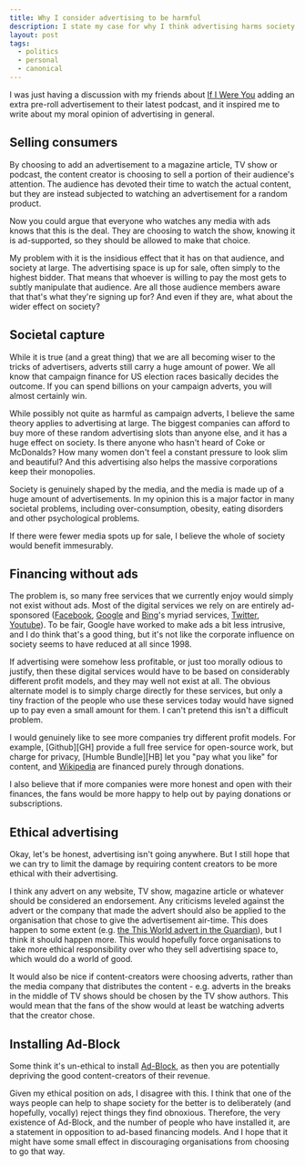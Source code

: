 ```yaml
---
title: Why I consider advertising to be harmful
description: I state my case for why I think advertising harms society.
layout: post
tags:
  - politics
  - personal
  - canonical
---
```


I was just having a discussion with my friends about [If I Were You][IIWY] adding an extra pre-roll advertisement to their latest podcast, and it inspired me to write about my moral opinion of advertising in general.

Selling consumers
---

By choosing to add an advertisement to a magazine article, TV show or podcast, the content creator is choosing to sell a portion of their audience's attention. The audience has devoted their time to watch the actual content, but they are instead subjected to watching an advertisement for a random product.

Now you could argue that everyone who watches any media with ads knows that this is the deal. They are choosing to watch the show, knowing it is ad-supported, so they should be allowed to make that choice.

My problem with it is the insidious effect that it has on that audience, and society at large. The advertising space is up for sale, often simply to the highest bidder. That means that whoever is willing to pay the most gets to subtly manipulate that audience. Are all those audience members aware that that's what they're signing up for? And even if they are, what about the wider effect on society?

Societal capture
---

While it is true (and a great thing) that we are all becoming wiser to the tricks of advertisers, adverts still carry a huge amount of power. We all know that campaign finance for US election races basically decides the outcome. If you can spend billions on your  campaign adverts, you will almost certainly win.

While possibly not quite as harmful as campaign adverts, I believe the same theory applies to advertising at large. The biggest companies can afford to buy more of these random advertising slots than anyone else, and it has a huge effect on society. Is there anyone who hasn't heard of Coke or McDonalds? How many women don't feel a constant pressure to look slim and beautiful? And this advertising also helps the massive corporations keep their monopolies.

Society is genuinely shaped by the media, and the media is made up of a huge amount of advertisements. In my opinion this is a major factor in many societal problems, including over-consumption, obesity, eating disorders and other psychological problems.

If there were fewer media spots up for sale, I believe the whole of society would benefit immesurably. 

Financing without ads
---

The problem is, so many free services that we currently enjoy would simply not exist without ads. Most of the digital services we rely on are entirely ad-sponsored ([Facebook][FB], [Google][G] and [Bing][Bing]'s myriad services, [Twitter][Tw], [Youtube][YT]). To be fair, Google have worked to make ads a bit less intrusive, and I do think that's a good thing, but it's not like the corporate influence on society seems to have reduced at all since 1998.

If advertising were somehow less profitable, or just too morally odious to justify, then these digital services would have to be based on considerably different profit models, and they may well not exist at all. The obvious alternate model is to simply charge directly for these services, but only a tiny fraction of the people who use these services today would have signed up to pay even a small amount for them. I can't pretend this isn't a difficult problem.

I would genuinely like to see more companies try different profit models. For example, [Github][GH] provide a full free service for open-source work, but charge for privacy, [Humble Bundle][HB] let you "pay what you like" for content, and [Wikipedia][W] are financed purely through donations.

I also believe that if more companies were more honest and open with their finances, the fans would be more happy to help out by paying donations or subscriptions.

Ethical advertising
---

Okay, let's be honest, advertising isn't going anywhere. But I still hope that we can try to limit the damage by requiring content creators to be more ethical with their advertising.

I think any advert on any website, TV show, magazine article or whatever should be considered an endorsement. Any criticisms leveled against the advert or the company that made the advert should also be applied to the organisation that chose to give the advertisement air-time. This does happen to some extent (e.g. [the This World advert in the Guardian](http://www.theguardian.com/world/2014/aug/11/guardian-this-world-anti-hamas-advertisement)), but I think it should happen more. This would hopefully force organisations to take more ethical responsibility over who they sell advertising space to, which would do a world of good.

It would also be nice if content-creators were choosing adverts, rather than the media company that distributes the content - e.g. adverts in the breaks in the middle of TV shows should be chosen by the TV show authors. This would mean that the fans of the show would at least be watching adverts that the creator chose.

Installing Ad-Block
---

Some think it's un-ethical to install [Ad-Block][AB], as then you are potentially depriving the good content-creators of their revenue.

Given my ethical position on ads, I disagree with this. I think that one of the ways people can help to shape society for the better is to deliberately (and hopefully, vocally) reject things they find obnoxious. Therefore, the very existence of Ad-Block, and the number of people who have installed it, are a statement in opposition to ad-based financing models. And I hope that it might have some small effect in discouraging organisations from choosing to go that way. 

[AB]: https://adblockplus.org/
[Bing]: http://www.bing.com/
[G]: https://www.google.com
[FB]: https://www.facebook.com/
[IIWY]: http://ifiwereyoushow.com/
[Tw]: https://twitter.com/
[YT]: https://www.youtube.com/
[W]: http://www.wikipedia.org/
